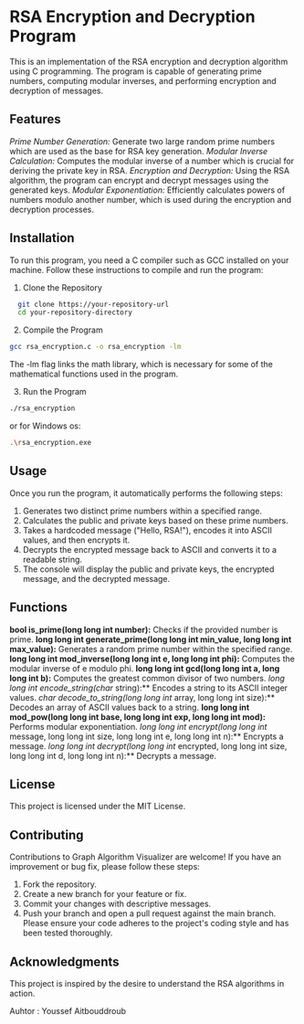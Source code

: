 ﻿# RSA Encryption and Decryption Program
This is an implementation of the RSA encryption and decryption algorithm using C programming. The program is capable of generating prime numbers, computing modular inverses, and performing encryption and decryption of messages.

## Features
*Prime Number Generation:* Generate two large random prime numbers which are used as the base for RSA key generation.
*Modular Inverse Calculation:* Computes the modular inverse of a number which is crucial for deriving the private key in RSA.
*Encryption and Decryption:* Using the RSA algorithm, the program can encrypt and decrypt messages using the generated keys.
*Modular Exponentiation:* Efficiently calculates powers of numbers modulo another number, which is used during the encryption and decryption processes.
## Installation
To run this program, you need a C compiler such as GCC installed on your machine. Follow these instructions to compile and run the program:

1. Clone the Repository

 ```bash
   git clone https://your-repository-url
   cd your-repository-directory
```
2. Compile the Program

```bash
gcc rsa_encryption.c -o rsa_encryption -lm
```
The -lm flag links the math library, which is necessary for some of the mathematical functions used in the program.

3. Run the Program

```bash
./rsa_encryption
```
or for Windows os:
```bash
.\rsa_encryption.exe      
```
## Usage
Once you run the program, it automatically performs the following steps:

1. Generates two distinct prime numbers within a specified range.
2. Calculates the public and private keys based on these prime numbers.
3. Takes a hardcoded message ("Hello, RSA!"), encodes it into ASCII values, and then encrypts it.
4. Decrypts the encrypted message back to ASCII and converts it to a readable string.
5. The console will display the public and private keys, the encrypted message, and the decrypted message.

## Functions
**bool is_prime(long long int number):** Checks if the provided number is prime.
**long long int generate_prime(long long int min_value, long long int max_value):** Generates a random prime number within the specified range.
**long long int mod_inverse(long long int e, long long int phi):** Computes the modular inverse of e modulo phi.
**long long int gcd(long long int a, long long int b):** Computes the greatest common divisor of two numbers.
**long long int* encode_string(char* string):** Encodes a string to its ASCII integer values.
**char* decode_to_string(long long int* array, long long int size):** Decodes an array of ASCII values back to a string.
**long long int mod_pow(long long int base, long long int exp, long long int mod):** Performs modular exponentiation.
**long long int* encrypt(long long int* message, long long int size, long long int e, long long int n):** Encrypts a message.
**long long int* decrypt(long long int* encrypted, long long int size, long long int d, long long int n):** Decrypts a message.
## License
This project is licensed under the MIT License.

## Contributing
Contributions to Graph Algorithm Visualizer are welcome! If you have an improvement or bug fix, please follow these steps:

1. Fork the repository.
2. Create a new branch for your feature or fix.
3. Commit your changes with descriptive messages.
4. Push your branch and open a pull request against the main branch. Please ensure your code adheres to the project's coding style and has been tested thoroughly.

## Acknowledgments
This project is inspired by the desire to understand the RSA algorithms in action.

Auhtor : Youssef Aitbouddroub

